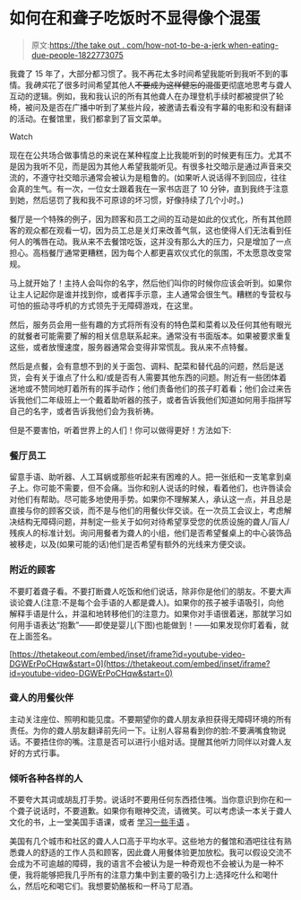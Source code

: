 # 如何在和聋子吃饭时不显得像个混蛋

> 原文:[https://the take out . com/how-not-to-be-a-jerk when-eating-due-people-1822773075](https://thetakeout.com/how-not-to-be-a-jerk-when-dining-with-deaf-people-1822773075)

我聋了 15 年了，大部分都习惯了。我不再花太多时间希望我能听到我听不到的事情。我*确实*花了很多时间希望其他人~~不要成为这样健忘的混蛋~~更彻底地思考与聋人互动的逻辑。例如，我和我认识的所有其他聋人在办理登机手续时都被提供了轮椅，被问及是否在广播中听到了某些片段，被邀请去看没有字幕的电影和没有翻译的活动。在餐馆里，我们都拿到了盲文菜单。

Watch

现在在公共场合做事情总的来说在某种程度上比我能听到的时候更有压力。尤其不是因为我听不见，而是因为其他人希望我能听见。有很多社交暗示是通过声音来交流的，不遵守社交暗示通常会被认为是粗鲁的。(如果听人说话得不到回应，往往会真的生气。有一次，一位女士跟着我在一家书店逛了 10 分钟，直到我终于注意到她，然后惩罚了我和我不可原谅的坏习惯，好像持续了几个小时。)

餐厅是一个特殊的例子，因为顾客和员工之间的互动是如此的仪式化，所有其他顾客的观众都在观看一切，因为员工总是关灯来改善气氛，这也使得人们无法看到任何人的嘴唇在动。我从来不去餐馆吃饭，这并没有那么大的压力，只是增加了一点担心。高档餐厅通常更糟糕，因为每个人都更喜欢仪式化的氛围，不太愿意改变常规。

马上就开始了！主持人会叫你的名字，然后他们叫你的时候你应该会听到。如果你让主人记起你是谁并找到你，或者挥手示意，主人通常会很生气。糟糕的专营权与可怕的振动寻呼机的方式领先于无障碍游戏，在这里。

然后，服务员会用一些有趣的方式将所有没有的特色菜和菜肴以及任何其他有眼光的就餐者可能需要了解的相关信息联系起来。通常没有书面版本。如果被要求重复这些，或者放慢速度，服务器通常会变得非常慌乱。我从来不点特餐。

然后是点餐，会有意想不到的关于面包、调料、配菜和替代品的问题，然后是送货，会有关于谁点了什么和/或是否有人需要其他东西的问题。附近有一些团体着迷地或不赞同地盯着所有的挥手动作；他们责备他们的孩子盯着看；他们会过来告诉我他们二年级班上一个戴着助听器的孩子，或者告诉我他们知道如何用手指拼写自己的名字，或者告诉我他们会为我祈祷。

但是不要害怕，听着世界上的人们！你可以做得更好！方法如下:

### **餐厅员工**

留意手语、助听器、人工耳蜗或那些听起来有困难的人。把一张纸和一支笔拿到桌子上。你可能不需要，但不会痛。当你和别人说话的时候，看着他们，也许唇读会对他们有帮助。尽可能多地使用手势。如果你不理解某人，承认这一点，并且总是直接与你的顾客交谈，而不是与他们的用餐伙伴交谈。在一次员工会议上，考虑解决结构无障碍问题，并制定一些关于如何对待希望享受您的优质设施的聋人/盲人/残疾人的标准计划。询问用餐者为聋人的小组，他们是否希望餐桌上的中心装饰品被移走，以及(如果可能的话)他们是否希望有额外的光线来方便交谈。

### **附近的顾客**

不要盯着聋子看。不要打断聋人吃饭和他们说话，除非你是他们的朋友。不要大声谈论聋人(注意:不是每个会手语的人都是聋人)。如果你的孩子被手语吸引，向他解释手语是什么，并温和地转移他们的注意力。如果你对手语很着迷，那就学习如何用手语表达“抱歉”——即使是婴儿(下图)也能做到！——如果发现你盯着看，就在上面签名。

 [https://thetakeout.com/embed/inset/iframe?id=youtube-video-DGWErPoCHqw&start=0](https://thetakeout.com/embed/inset/iframe?id=youtube-video-DGWErPoCHqw&start=0) 

### **聋人的用餐伙伴**

主动关注座位、照明和能见度。不要期望你的聋人朋友承担获得无障碍环境的所有责任。为你的聋人朋友翻译前先问一下。让别人容易看到你的脸:不要满嘴食物说话。不要捂住你的嘴。注意是否可以进行小组对话。提醒其他听力同伴以对聋人友好的方式行事。

### **倾听各种各样的人**

不要夸大其词或胡乱打手势。说话时不要用任何东西捂住嘴。当你意识到你在和一个聋子说话时，不要道歉。如果你有眼神交流，请微笑。可以考虑读一本关于聋人文化的书，上一堂美国手语课，或者 [学习一些手语](http://theaslapp.com/) 。

美国有几个城市和社区的聋人人口高于平均水平。这些地方的餐馆和酒吧往往有熟悉聋人的舒适的工作人员和顾客，因此聋人用餐体验更加放松。我可以假设交流不会成为不可逾越的障碍，我的语言不会被认为是一种奇观也不会被认为是一种不便，我将能够把我几乎所有的注意力集中到主要的吸引力上:选择吃什么和喝什么，然后吃和喝它们。我想要奶酪板和一杯马丁尼酒。